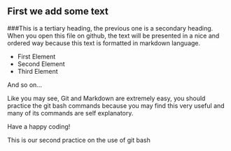 ## First we add some text
###This is a tertiary heading, the previous one is a secondary heading.
When you open this file on github, the text will be presented in a nice and ordered way because this text is formatted in markdown language.
* First Element
* Second Element
* Third Element

And so on...

Like you may see, Git and Markdown are extremely easy, you should practice the git bash commands because you may find this very useful and many of its commands are self explanatory.

Have a happy coding!

This is our second practice on the use of git bash